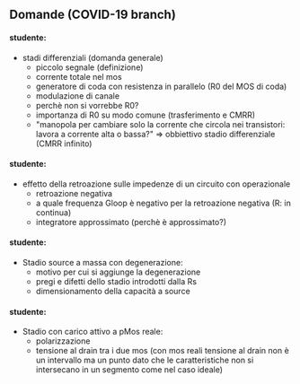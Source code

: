## Domande (COVID-19 branch)


#### studente:
- stadi differenziali (domanda generale)
  -  piccolo segnale (definizione)
  - corrente totale nel mos
  - generatore di coda con resistenza in parallelo (R0 del MOS di coda)
  - modulazione di canale
  - perchè non si vorrebbe R0?
  - importanza di R0 su modo comune (trasferimento e CMRR)
  - "manopola per cambiare solo la corrente che circola nei transistori: lavora a corrente alta o bassa?" => obbiettivo stadio differenziale (CMRR infinito)

#### studente:
- effetto della retroazione sulle impedenze di un circuito con operazionale
  - retroazione negativa
  - a quale frequenza Gloop è negativo per la retroazione negativa (R: in continua)
  - integratore approssimato (perchè è approssimato?)

#### studente:
- Stadio source a massa con degenerazione:
  - motivo per cui si aggiunge la degenerazione
  - pregi e difetti dello stadio introdotti dalla Rs
  - dimensionamento della capacità a source

#### studente:
- Stadio con carico attivo a pMos reale:
  - polarizzazione
  - tensione al drain tra i due mos (con mos reali tensione al drain non è un intervallo ma un punto dato che le caratteristiche non si intersecano in un segmento come nel caso ideale)
